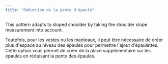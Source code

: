 ```yaml
---
title: "Réduction de la pente d'épaule"
---
```


This pattern adapts to sloped shoulder by taking the shoulder slope measurement into account.

Toutefois, pour les vestes ou les manteaux, il peut être nécessaire de créer plus d'espace au niveau des épaules pour permettre l'ajout d'épaulettes. Cette option vous permet de créer de la place supplémentaire sur les épaules en réduisant la pente des épaules.





